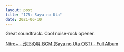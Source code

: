 ```yaml
---
layout: post  
title: "175: Saya no Uta"  
date: 2021-06-10  
---
```


Great soundtrack. Cool noise-rock opener.

[Nitro+ - 沙耶の唄 BGM (Saya no Uta OST) - Full Album](https://youtu.be/Jb_IHsYRKr8)
